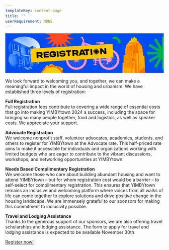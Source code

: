 ```yaml
---
templateKey: content-page
title: ""
userRequirement: NONE
---
```

![](yimbytown-header_registration-1-.jpg)

We look forward to welcoming you, and together, we can make a meaningful impact in the world of housing and urbanism. We have established three levels of registration:

**Full Registration**\
Full registration fees contribute to covering a wide range of essential costs that go into making YIMBYtown 2024 a success, including the space for bringing so many people together, food and logistics, as well as speaker costs. We appreciate your support.

**Advocate Registration**\
We welcome nonprofit staff, volunteer advocates, academics, students, and others to register for YIMBYtown at the Advocate rate. This half-priced rate aims to make it accessible for individuals and organizations working with limited budgets who are eager to contribute to the vibrant discussions, workshops, and networking opportunities at YIMBYtown.

**Needs Based Complimentary Registration**\
We welcome those who care about building abundant housing and want to attend YIMBYtown – but for whom registration cost would be a barrier – to self-select for complimentary registration. This ensures that YIMBYtown remains an inclusive and welcoming platform where voices from all walks of life can come together to explore solutions and drive positive change in the housing landscape. We are immensely grateful to our sponsors for making this commitment to inclusivity possible.

**Travel and Lodging Assistance**\
Thanks to the generous support of our sponsors, we are also offering travel scholarships and lodging assistance. The form to apply for travel and lodging assistance is expected to be available November 30th.

[Register now!](https://yimby.town/#registration=1)